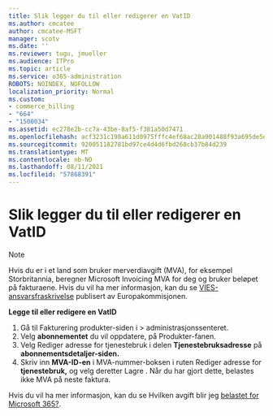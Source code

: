 ```yaml
---
title: Slik legger du til eller redigerer en VatID
ms.author: cmcatee
author: cmcatee-MSFT
manager: scotv
ms.date: ''
ms.reviewer: tugu, jmueller
ms.audience: ITPro
ms.topic: article
ms.service: o365-administration
ROBOTS: NOINDEX, NOFOLLOW
localization_priority: Normal
ms.custom:
- commerce_billing
- "664"
- "1500034"
ms.assetid: ec278e2b-cc7a-43be-8af5-f381a50d7471
ms.openlocfilehash: acf3231c198a611d0975fffc4ef68ac28a901488f93a695de5d8f19bebf80f25
ms.sourcegitcommit: 920051182781bd97ce4d4d6fbd268cb37b84d239
ms.translationtype: MT
ms.contentlocale: nb-NO
ms.lasthandoff: 08/11/2021
ms.locfileid: "57868391"
---
```

# <a name="how-to-add-or-edit-a-vatid"></a>Slik legger du til eller redigerer en VatID

> [!NOTE]
> Hvis du er i et land som bruker merverdiavgift (MVA), for eksempel Storbritannia, beregner Microsoft Invoicing MVA for deg og bruker beløpet på fakturaene. Hvis du vil ha mer informasjon, kan du se [VIES-ansvarsfraskrivelse](https://go.microsoft.com/fwlink/p/?LinkID=841741) publisert av Europakommisjonen.

**Legge til eller redigere en VatID**

1. Gå til Fakturering produkter-siden i  \> [](https://go.microsoft.com/fwlink/p/?linkid=842054) administrasjonssenteret.
2. Velg **abonnementet** du vil oppdatere, på Produkter-fanen.
3. Velg Rediger adresse for tjenestebruk i delen **Tjenestebruksadresse** på **abonnementsdetaljer-siden.**
4. Skriv inn **MVA-ID-en** i MVA-nummer-boksen i ruten Rediger adresse for  **tjenestebruk,** og velg deretter Lagre . Når du har gjort dette, belastes ikke MVA på neste faktura.

Hvis du vil ha mer informasjon, kan du se Hvilken avgift blir jeg [belastet for Microsoft 365?](https://docs.microsoft.com/microsoft-365/commerce/billing-and-payments/tax-information#what-tax-will-i-be-charged).